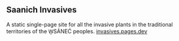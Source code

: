 ## Saanich Invasives
A static single-page site for all the invasive plants in the traditional territories of the W̱SÁNEĆ peoples.
[invasives.pages.dev](https://invasives.pages.dev/)
